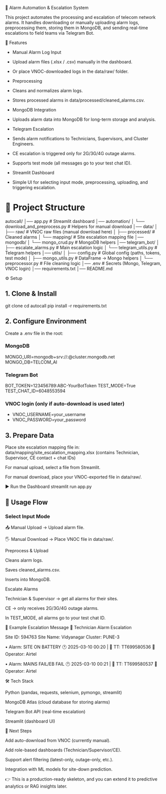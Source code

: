 🚨 Alarm Automation & Escalation System

This project automates the processing and escalation of telecom network alarms.
It handles downloading or manually uploading alarm logs, preprocessing them, storing them in MongoDB, and sending real-time escalations to field teams via Telegram Bot.

📌 Features

* Manual Alarm Log Input

* Upload alarm files (.xlsx / .csv) manually in the dashboard.

* Or place VNOC-downloaded logs in the data/raw/ folder.

* Preprocessing

* Cleans and normalizes alarm logs.

* Stores processed alarms in data/processed/cleaned_alarms.csv.

* MongoDB Integration

* Uploads alarm data into MongoDB for long-term storage and analysis.

* Telegram Escalation

* Sends alarm notifications to Technicians, Supervisors, and Cluster Engineers.

* CE escalation is triggered only for 2G/3G/4G outage alarms.

* Supports test mode (all messages go to your test chat ID).

* Streamlit Dashboard

* Simple UI for selecting input mode, preprocessing, uploading, and triggering escalation.

# 📂 Project Structure

autocall/
│── app.py                         # Streamlit dashboard
│── automation/
│   └── download_and_preprocess.py # Helpers for manual download
│── data/
│   ├── raw/                       # VNOC raw files (manual download here)
│   ├── processed/                 # Cleaned alarms
│   └── mapping/                   # Site escalation mapping file
│── mongodb/
│   └── mongo_crud.py              # MongoDB helpers
│── telegram_bot/
│   ├── escalate_alarms.py         # Main escalation logic
│   └── telegram_utils.py          # Telegram helpers
│── utils/
│   ├── config.py                  # Global config (paths, tokens, test mode)
│   ├── mongo_utils.py             # DataFrame → Mongo helpers
│   └── preprocessor.py            # File cleaning logic
│── .env                           # Secrets (Mongo, Telegram, VNOC login)
│── requirements.txt
│── README.md


⚙️ Setup
## 1. Clone & Install
git clone <repo-url>
cd autocall
pip install -r requirements.txt

## 2. Configure Environment

Create a .env file in the root:

### MongoDB
MONGO_URI=mongodb+srv://<user>:<pass>@cluster.mongodb.net
MONGO_DB=TELCOM_AI

### Telegram Bot
BOT_TOKEN=123456789:ABC-YourBotToken
TEST_MODE=True
TEST_CHAT_ID=6048553594

### VNOC login (only if auto-download is used later)
* VNOC_USERNAME=your_username
* VNOC_PASSWORD=your_password

## 3. Prepare Data

Place site escalation mapping file in:
data/mapping/site_escalation_mapping.xlsx
(contains Technician, Supervisor, CE contact + chat IDs)

For manual upload, select a file from Streamlit.

For manual download, place your VNOC-exported file in data/raw/.

▶️ Run the Dashboard
streamlit run app.py

## 🚀 Usage Flow

### Select Input Mode

📤 Manual Upload → Upload alarm file.

🖐 Manual Download → Place VNOC file in data/raw/.

Preprocess & Upload

Cleans alarm logs.

Saves cleaned_alarms.csv.

Inserts into MongoDB.

Escalate Alarms

Technician & Supervisor → get all alarms for their sites.

CE → only receives 2G/3G/4G outage alarms.

In TEST_MODE, all alarms go to your test chat ID.

📡 Example Escalation Message
🚨 Technician Alarm Escalation

Site ID: 594763
Site Name: Vidyanagar
Cluster: PUNE-3

• Alarm: SITE ON BATTERY
  🕐 2025-03-10 00:20 | 🎫 TT: TT699580536
  👤 Operator: Airtel

• Alarm: MAINS FAIL/EB FAIL
  🕐 2025-03-10 00:21 | 🎫 TT: TT699580537
  👤 Operator: Airtel

🛠 Tech Stack

Python (pandas, requests, selenium, pymongo, streamlit)

MongoDB Atlas (cloud database for storing alarms)

Telegram Bot API (real-time escalation)

Streamlit (dashboard UI)

🔮 Next Steps

Add auto-download from VNOC (currently manual).

Add role-based dashboards (Technician/Supervisor/CE).

Support alert filtering (latest-only, outage-only, etc.).

Integration with ML models for site-down prediction.

👉 This is a production-ready skeleton, and you can extend it to predictive analytics or RAG insights later.